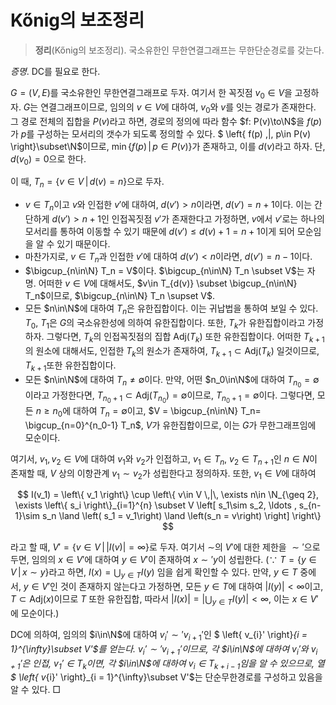 <!---
title: Kőnig의 보조정리
category: Graph Theory
language: Korean
--->

# Kőnig의 보조정리

> **정리**(Kőnig의 보조정리). 국소유한인 무한연결그래프는 무한단순경로를 갖는다.

*증명*. $\textsf{DC}$를 필요로 한다.

$G = (V, E)$를 국소유한인 무한연결그래프로 두자.
여기서 한 꼭짓점 $v_0\in V$을 고정하자.
$G$는 연결그래프이므로, 임의의 $v\in V$에 대하여, $v_0$와
$v$를 잇는 경로가 존재한다. 그 경로 전체의 집합을 $P(v)$라고 하면, 경로의 정의에 따라
함수 $f: P(v)\to\N$을 $f(p)$가 $p$를 구성하는 모서리의 갯수가 되도록 정의할 수 있다.
$ \left\{ f(p) \,|\, p\in P(v) \right\}\subset\N$이므로,
$\min \left\{ f(p) \,|\, p\in P(v) \right\}$가 존재하고, 이를 $d(v)$라고 하자.
단, $d(v_0) = 0$으로 한다.

이 때, $T_n = \left\{ v\in V\,|\, d(v) = n \right\}$으로 두자.

- $v\in T_n$이고 $v$와 인접한 $v'$에 대하여,
$d(v')> n$이라면, $d(v') = n+1$이다. 이는 간단하게 $d(v')> n+1$인
인접꼭짓점 $v'$가 존재한다고 가정하면, $v$에서 $v'$로는 하나의 모서리를 통하여
이동할 수 있기 때문에 $d(v')\leq d(v)+1 = n+1$이게 되어 모순임을 알 수 있기 때문이다.
- 마찬가지로, $v\in T_n$과 인접한 $v'$에 대하여 $d(v') < n$이라면, $d(v') = n - 1$이다.
- $\bigcup_{n\in\N} T_n = V$이다.
$\bigcup_{n\in\N} T_n \subset V$는 자명. 어떠한 $v\in V$에 대해서도,
$v\in T_{d(v)} \subset \bigcup_{n\in\N} T_n$이므로, $\bigcup_{n\in\N} T_n \supset V$.
- 모든 $n\in\N$에 대하여 $T_n$은 유한집합이다.
이는 귀납법을 통하여 보일 수 있다.
$T_0$, $T_1$은 $G$의 국소유한성에 의하여 유한집합이다.
또한, $T_k$가 유한집합이라고 가정하자. 그렇다면, $T_k$의 인접꼭짓점의 집합
$\text{Adj}(T_k)$ 또한 유한집합이다. 어떠한 $T_{k+1}$의 원소에 대해서도,
인접한 $T_k$의 원소가 존재하여, $T_{k+1}\subset\text{Adj}(T_k)$ 일것이므로,
$T_{k+1}$또한 유한집합이다.
- 모든 $n\in\N$에 대하여 $T_n\neq\emptyset$이다.
만약, 어떤 $n_0\in\N$에 대하여 $T_{n_0}=\emptyset$이라고 가정한다면,
$T_{n_0+1}\subset\text{Adj}(T_{n_0}) = \emptyset$이므로, $T_{n_0+1}=\emptyset$이다.
그렇다면, 모든 $n\geq n_0$에 대하여 $T_{n} = \emptyset$이고,
$V = \bigcup_{n\in\N} T_n= \bigcup_{n=0}^{n_0-1} T_n$, $V$가 유한집합이므로,
이는 $G$가 무한그래프임에 모순이다.

여기서, $v_1,v_2\in V$에 대하여 $v_1$와 $v_2$가 인접하고, $v_1\in T_n$, $v_2\in T_{n+1}$인
$n\in N$이 존재할 때, $V$ 상의 이항관계 $v_1\sim v_2$가 성립한다고 정의하자.
또한, $v_1\in V$에 대하여

$$
I(v_1) = \left\{ v_1 \right\} \cup
\left\{ v\in V \,|\, \exists n\in \N_{\geq 2}, \exists \left\{ s_i \right\}_{i=1}^{n} \subset V \left[
s_1\sim s_2, \ldots , s_{n-1}\sim s_n
\land \left( s_1 = v_1\right) \land \left(s_n = v\right)
\right] \right\}
$$

라고 할 때,
$V' = \left\{ v\in V \,|\, |I(v)| = \infty \right\}$로 두자.
여기서 $\sim$의 $V'$에 대한 제한을 $\sim'$으로 두면,
임의의 $x\in V'$에 대하여 $y\in V'$이 존재하여 $x\sim' y$이 성립한다.
($\because$ $T = \left\{ y\in V \,|\, x\sim y \right\}$라고 하면,
$I(x) = \bigcup_{y\in T}I(y)$ 임을 쉽게 확인할 수 있다.
만약, $y \in T$ 중에서, $y\in V'$인 것이 존재하지 않는다고 가정하면,
모든 $y\in T$에 대하여 $|I(y)|<\infty$이고, $T\subset \text{Adj}(x)$이므로
$T$ 또한 유한집합, 따라서 $|I(x)| = |\bigcup_{y\in T}I(y)| < \infty$, 이는 $x\in V'$에 모순이다.)

$\textsf{DC}$에 의하여, 임의의 $i\in\N$에 대하여 $v_{i}'\sim' v_{i+1}'$인
$ \left\{ v_{i}' \right\}_{i = 1}^{\infty}\subset V'$를 얻는다.
$v_{i}'\sim' v_{i+1}'$이므로, 각 $i\in\N$에 대하여 $v_{i}'$와 $v_{i+1}'$은
인접, $v_{1}'\in T_{k}$이면, 각 $i\in\N$에 대하여 $v_{i}\in T_{k+i-1}$임을
알 수 있으므로, 열 $ \left\{ v_{i}' \right\}_{i = 1}^{\infty}\subset V'$는
단순무한경로를 구성하고 있음을 알 수 있다. □

